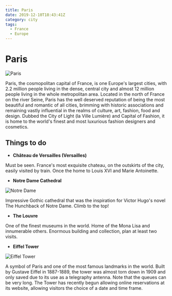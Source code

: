 ```yaml
---
title: Paris
date: 2019-12-10T18:43:41Z
category: city
tags:
  - France
  - Europe
---
```


# Paris <WishWidget country="FR" city="Paris"></WishWidget>

![Paris](https://wikitravel.org/upload/en/thumb/3/32/Paris-eiffel-tower.jpg/300px-Paris-eiffel-tower.jpg)

Paris, the cosmopolitan capital of France, is one Europe's largest cities, with 2.2 million people living in the dense, central city and almost 12 million people living in the whole metropolitan area. Located in the north of France on the river Seine, Paris has the well deserved reputation of being the most beautiful and romantic of all cities, brimming with historic associations and remaining vastly influential in the realms of culture, art, fashion, food and design. Dubbed the City of Light (la Ville Lumière) and Capital of Fashion, it is home to the world's finest and most luxurious fashion designers and cosmetics.

## Things to do

 - **Château de Versailles (Versailles)**<WishWidget country="FR" city="Paris" activity="Vesailles"></WishWidget>

  Must be seen. France's most exquisite chateau, on the outskirts of the city, easily visited by train. Once the home to Louis XVI and Marie Antoinette.

 - **Notre Dame Cathedral** <WishWidget country="FR" city="Paris" activity="Notre Dame"></WishWidget>

 ![Notre Dame](https://wikitravel.org/upload/en/c/cb/Paris_notre_dame.jpg)

 Impressive Gothic cathedral that was the inspiration for Victor Hugo's novel The Hunchback of Notre Dame. Climb to the top!

 - **The Louvre** <WishWidget country="FR" city="Paris" activity="Louvre"></WishWidget>

 One of the finest museums in the world. Home of the Mona Lisa and innumerable others. Enormous building and collection, plan at least two visits.

 - **Eiffel Tower** <WishWidget country="FR" city="Paris" activity="Eiffel"></WishWidget>

 ![Eiffel Tower](https://wikitravel.org/upload/shared//thumb/0/04/Eiffel_tower_panorama.jpg/300px-Eiffel_tower_panorama.jpg)

 A symbol of Paris and one of the most famous landmarks in the world. Built by Gustave Eiffel in 1887-1889, the tower was almost torn down in 1909 and only saved due to its use as a telegraphy antenna. Note that the queues can be very long. The Tower has recently begun allowing online reservations at its website, allowing visitors the choice of a date and time frame.

